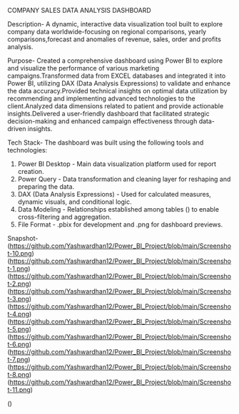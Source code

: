 COMPANY SALES DATA ANALYSIS DASHBOARD

Description-
A dynamic, interactive data visualization tool built to explore company data worldwide-focusing on regional comparisons, yearly comparisons,forecast and anomalies of revenue, sales, order and profits analysis.

Purpose-
Created a comprehensive dashboard using Power BI to explore and visualize the performance of various marketing campaigns.Transformed data from EXCEL databases and integrated it into Power BI, utilizing DAX (Data Analysis Expressions) to validate and enhance the data accuracy.Provided technical insights on optimal data utilization by recommending and implementing advanced technologies to the client.Analyzed data dimensions related to patient and provide actionable insights.Delivered a user-friendly dashboard that facilitated strategic decision-making and enhanced campaign effectiveness through data-driven insights.

Tech Stack-
The dashboard was built using the following tools and technologies:
1. Power BI Desktop - Main data visualization platform used for report creation.
2. Power Query - Data transformation and cleaning layer for reshaping and preparing the data.
3. DAX (Data Analysis Expressions) - Used for calculated measures, dynamic visuals, and conditional logic.
4. Data Modeling - Relationships established among tables () to enable cross-filtering and aggregation.
5. File Format - .pbix for development and .png for dashboard previews.

Snapshot-
(https://github.com/Yashwardhan12/Power_BI_Project/blob/main/Screenshot-10.png)
(https://github.com/Yashwardhan12/Power_BI_Project/blob/main/Screenshot-1.png)
(https://github.com/Yashwardhan12/Power_BI_Project/blob/main/Screenshot-2.png)
(https://github.com/Yashwardhan12/Power_BI_Project/blob/main/Screenshot-3.png)
(https://github.com/Yashwardhan12/Power_BI_Project/blob/main/Screenshot-4.png)
(https://github.com/Yashwardhan12/Power_BI_Project/blob/main/Screenshot-5.png)
(https://github.com/Yashwardhan12/Power_BI_Project/blob/main/Screenshot-6.png)
(https://github.com/Yashwardhan12/Power_BI_Project/blob/main/Screenshot-7.png)
(https://github.com/Yashwardhan12/Power_BI_Project/blob/main/Screenshot-8.png)
(https://github.com/Yashwardhan12/Power_BI_Project/blob/main/Screenshot-11.png)

()

